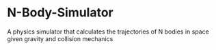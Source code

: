 # N-Body-Simulator
A physics simulator that calculates the trajectories of N bodies in space given gravity and collision mechanics
